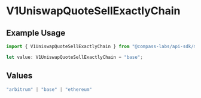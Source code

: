# V1UniswapQuoteSellExactlyChain

## Example Usage

```typescript
import { V1UniswapQuoteSellExactlyChain } from "@compass-labs/api-sdk/models/operations";

let value: V1UniswapQuoteSellExactlyChain = "base";
```

## Values

```typescript
"arbitrum" | "base" | "ethereum"
```
